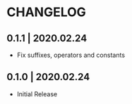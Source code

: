 # CHANGELOG

## 0.1.1 | 2020.02.24

- Fix suffixes, operators and constants

## 0.1.0 | 2020.02.24

- Initial Release